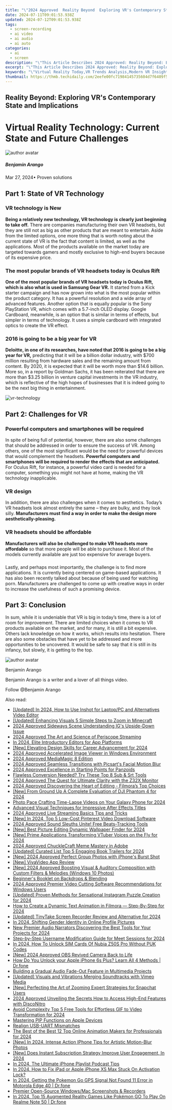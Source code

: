 ```yaml
---
title: "\"2024 Approved  Reality Beyond  Exploring VR's Contemporary State and Implications\""
date: 2024-07-11T09:01:53.938Z
updated: 2024-07-12T09:01:53.938Z
tags: 
  - screen-recording
  - ai video
  - ai audio
  - ai auto
categories: 
  - ai
  - screen
description: "\"This Article Describes 2024 Approved: Reality Beyond: Exploring VR's Contemporary State and Implications\""
excerpt: "\"This Article Describes 2024 Approved: Reality Beyond: Exploring VR's Contemporary State and Implications\""
keywords: "\"Virtual Reality Today,VR Trends Analysis,Modern VR Insights,Real-World VR Effects,VR Technology Now,Current VR Landscape,Impact of VR Today\""
thumbnail: https://thmb.techidaily.com/2eefe00fc71984145735604d7f6409f58eabe8499747b0b476c4253bd9b978c9.jpg
---
```


## Reality Beyond: Exploring VR's Contemporary State and Implications

# Virtual Reality Technology: Current State and Future Challenges

![author avatar](https://images.wondershare.com/filmora/article-images/benjamin-arango-author.jpg)

##### Benjamin Arango

 Mar 27, 2024• Proven solutions

## Part 1: State of VR Technology

### VR technology is New

**Being a relatively new technology, VR technology is clearly just beginning to take off.** There are companies manufacturing their own VR headsets, but they are still not as big as other products that are meant to entertain. Aside from the limited options, one more thing that is worth noting about the current state of VR is the fact that content is limited, as well as the applications. Most of the products available on the market today are targeted towards gamers and mostly exclusive to high-end buyers because of its expensive price.

### The most popular brands of VR headsets today is Oculus Rift

**One of the most popular brands of VR headsets today is Oculus Rift, which is also what is used in Samsung Gear VR.** It started from a Kick starter campaign and has now grown into what is the most popular within the product category. It has a powerful resolution and a wide array of advanced features. Another option that is equally popular is the Sony PlayStation VR, which comes with a 5.7-inch OLED display. Google Cardboard, meanwhile, is an option that is similar in terms of effects, but simpler in terms of technology. It uses a simple cardboard with integrated optics to create the VR effect.

### 2016 is going to be a big year for VR

**Deloitte, in one of its researches, have noted that 2016 is going to be a big year for VR,** predicting that it will be a billion dollar industry, with $700 million resulting from hardware sales and the remaining amount from content. By 2020, it is expected that it will be worth more than $14.6 billion. More so, in a report by Goldman Sachs, it has been reiterated that there are more than $3.25 billion in venture capital investments in the VR industry, which is reflective of the high hopes of businesses that it is indeed going to be the next big thing in entertainment.

![vr-technology
]( https://images.wondershare.com/filmora/resource/vr-technology.jpg
 )

## Part 2: Challenges for VR

### Powerful computers and smartphones will be required

 In spite of being full of potential, however, there are also some challenges that should be addressed in order to ensure the success of VR. Among others, one of the most significant would be the need for powerful devices that would complement the headsets. **Powerful computers and smartphones will be required to render the effects that are anticipated.** For Oculus Rift, for instance, a powerful video card is needed for a computer, something you might not have at home, making the VR technology inapplicable.

### VR design

 In addition, there are also challenges when it comes to aesthetics. Today’s VR headsets look almost entirely the same – they are bulky, and they look silly. **Manufacturers must find a way in order to make the design more aesthetically-pleasing.**

### VR headsets should be affordable

**Manufacturers will also be challenged to make VR headsets more affordable** so that more people will be able to purchase it. Most of the models currently available are just too expensive for average buyers.

###

 Lastly, and perhaps most importantly, the challenge is to find more applications. It is currently being centered on game-based applications. It has also been recently talked about because of being used for watching porn. Manufacturers are challenged to come up with creative ways in order to increase the usefulness of such a promising device.

## Part 3: Conclusion

 In sum, while it is undeniable that VR is big in today’s time, there is a lot of room for improvement. There are limited choices when it comes to VR products available on the market, and for many, it is still a bit expensive. Others lack knowledge on how it works, which results into hesitation. There are also some obstacles that have yet to be addressed and more opportunities to be uncovered. It would be safe to say that it is still in its infancy, but slowly, it is getting to the top.

![author avatar](https://images.wondershare.com/filmora/article-images/benjamin-arango-author.jpg)

Benjamin Arango

Benjamin Arango is a writer and a lover of all things video.

Follow @Benjamin Arango


<ins class="adsbygoogle"
     style="display:block"
     data-ad-format="autorelaxed"
     data-ad-client="ca-pub-7571918770474297"
     data-ad-slot="1223367746"></ins>



<ins class="adsbygoogle"
     style="display:block"
     data-ad-client="ca-pub-7571918770474297"
     data-ad-slot="8358498916"
     data-ad-format="auto"
     data-full-width-responsive="true"></ins>




<span class="atpl-alsoreadstyle">Also read:</span>
<div><ul>
<li><a href="https://article-helps.techidaily.com/updated-in-2024-how-to-use-inshot-for-laptoppc-and-alternatives-video-editor/"><u>[Updated] In 2024, How to Use Inshot for Laptop/PC and Alternatives Video Editor</u></a></li>
<li><a href="https://article-helps.techidaily.com/updated-enhancing-visuals-5-simple-steps-to-zoom-in-minecraft/"><u>[Updated] Enhancing Visuals  5 Simple Steps to Zoom in Minecraft</u></a></li>
<li><a href="https://article-helps.techidaily.com/2024-approved-sideways-scene-understanding-igs-upside-down-issue/"><u>2024 Approved  Sideways Scene  Understanding IG's Upside-Down Issue</u></a></li>
<li><a href="https://article-helps.techidaily.com/2024-approved-the-art-and-science-of-periscope-streaming/"><u>2024 Approved  The Art and Science of Periscope Streaming</u></a></li>
<li><a href="https://article-helps.techidaily.com/in-2024-elite-introductory-editors-for-app-platforms/"><u>In 2024, Elite Introductory Editors for App Platforms</u></a></li>
<li><a href="https://article-helps.techidaily.com/new-elevating-design-skills-for-career-advancement-for-2024/"><u>[New] Elevating Design Skills for Career Advancement for 2024</u></a></li>
<li><a href="https://article-helps.techidaily.com/2024-approved-accelerated-image-viewer-in-windows-environment/"><u>2024 Approved  Accelerated Image Viewer in Windows Environment</u></a></li>
<li><a href="https://article-helps.techidaily.com/2024-approved-mediamagic-8-edition/"><u>2024 Approved  MediaMagic 8 Edition</u></a></li>
<li><a href="https://article-helps.techidaily.com/2024-approved-seamless-transitions-with-picsarts-facial-motion-blur/"><u>2024 Approved  Seamless Transitions with Picsart's Facial Motion Blur</u></a></li>
<li><a href="https://article-helps.techidaily.com/2024-approved-excellence-in-starting-points-for-panzoids/"><u>2024 Approved  Excellence in Starting Points for Panzoids</u></a></li>
<li><a href="https://article-helps.techidaily.com/flawless-conversion-needed-try-these-top-8-sub-and-srt-tools/"><u>Flawless Conversion Needed? Try These Top 8 Sub & Srt Tools</u></a></li>
<li><a href="https://article-helps.techidaily.com/2024-approved-the-quest-for-ultimate-clarity-with-the-z32x-monitor/"><u>2024 Approved  The Quest for Ultimate Clarity with the Z32X Monitor</u></a></li>
<li><a href="https://article-helps.techidaily.com/2024-approved-discovering-the-heart-of-editing-filmoras-top-choices/"><u>2024 Approved  Discovering the Heart of Editing - Filmora’s Top Choices</u></a></li>
<li><a href="https://article-helps.techidaily.com/new-from-ground-up-a-complete-evaluation-of-dji-phantom-4-for-2024/"><u>[New] From Ground Up  A Complete Evaluation of DJI Phantom 4 for 2024</u></a></li>
<li><a href="https://article-helps.techidaily.com/photo-pace-crafting-time-lapse-videos-on-your-galaxy-phone-for-2024/"><u>Photo Pace  Crafting Time-Lapse Videos on Your Galaxy Phone for 2024</u></a></li>
<li><a href="https://article-helps.techidaily.com/advanced-visual-techniques-for-impressive-after-effects-titles/"><u>Advanced Visual Techniques for Impressive After Effects Titles</u></a></li>
<li><a href="https://article-helps.techidaily.com/2024-approved-live-streaming-basics-tips-and-tricks/"><u>2024 Approved  Live Streaming Basics  Tips and Tricks</u></a></li>
<li><a href="https://article-helps.techidaily.com/new-in-2024-top-5-low-cost-pinterest-video-download-software/"><u>[New] In 2024, Top 5 Low-Cost Pinterest Video Download Software</u></a></li>
<li><a href="https://article-helps.techidaily.com/2024-approved-sound-sleuths-unite-free-beats-tracking-tools/"><u>2024 Approved  Sound Sleuths Unite! Free Beats-Tracking Tools</u></a></li>
<li><a href="https://article-helps.techidaily.com/new-best-picture-editing-dynamic-wallpaper-finder-for-2024/"><u>[New] Best Picture Editing  Dynamic Wallpaper Finder for 2024</u></a></li>
<li><a href="https://article-helps.techidaily.com/new-prime-applications-transforming-vtuber-voices-on-the-fly-for-2024/"><u>[New] Prime Applications Transforming VTuber Voices on the Fly for 2024</u></a></li>
<li><a href="https://article-helps.techidaily.com/2024-approved-chucklecraft-meme-mastery-in-adobe/"><u>2024 Approved  ChuckleCraft  Meme Mastery in Adobe</u></a></li>
<li><a href="https://article-helps.techidaily.com/updated-curated-list-top-5-engaging-book-trailers-for-2024/"><u>[Updated] Curated List  Top 5 Engaging Book Trailers for 2024</u></a></li>
<li><a href="https://article-helps.techidaily.com/new-2024-approved-perfect-group-photos-with-iphones-burst-shot/"><u>[New] 2024 Approved  Perfect Group Photos with iPhone's Burst Shot</u></a></li>
<li><a href="https://article-helps.techidaily.com/new-vivavideo-app-review/"><u>[New] VivaVideo App Review</u></a></li>
<li><a href="https://article-helps.techidaily.com/new-2024-approved-boosting-visual-and-auditory-composition-with-custom-filters-and-melodies-windows-10-photos/"><u>[New] 2024 Approved  Boosting Visual & Auditory Composition with Custom Filters & Melodies (Windows 10 Photos)</u></a></li>
<li><a href="https://article-helps.techidaily.com/beginners-booklet-on-backdrops-and-blending/"><u>Beginner's Booklet on Backdrops & Blending</u></a></li>
<li><a href="https://article-helps.techidaily.com/2024-approved-premier-video-cutting-software-recommendations-for-windows-users/"><u>2024 Approved  Premier Video Cutting Software Recommendations for Windows Users</u></a></li>
<li><a href="https://instagram-video-recordings.techidaily.com/updated-proven-methods-for-sensational-instagram-puzzle-creation-for-2024/"><u>[Updated] Proven Methods for Sensational Instagram Puzzle Creation for 2024</u></a></li>
<li><a href="https://ai-editing-video.techidaily.com/how-to-create-a-dynamic-text-animation-in-filmora-step-by-step-for-2024/"><u>How to Create a Dynamic Text Animation in Filmora — Step-By-Step for 2024</u></a></li>
<li><a href="https://remote-screen-capture.techidaily.com/updated-tinytake-screen-recorder-review-and-alternative-for-2024/"><u>[Updated] TinyTake Screen Recorder Review and Alternative for 2024</u></a></li>
<li><a href="https://instagram-video-files.techidaily.com/in-2024-shifting-gender-identity-in-online-profile-pictures/"><u>In 2024, Shifting Gender Identity in Online Profile Pictures</u></a></li>
<li><a href="https://audio-shaping.techidaily.com/new-premier-audio-narrators-discovering-the-best-tools-for-your-projects-for-2024/"><u>New Premier Audio Narrators Discovering the Best Tools for Your Projects for 2024</u></a></li>
<li><a href="https://on-screen-recording.techidaily.com/step-by-step-username-modification-guide-for-meet-sessions-for-2024/"><u>Step-by-Step Username Modification Guide for Meet Sessions for 2024</u></a></li>
<li><a href="https://sim-unlock.techidaily.com/in-2024-how-to-unlock-sim-cards-of-nubia-z50s-pro-without-puk-codes-by-drfone-android/"><u>In 2024, How To Unlock SIM Cards Of Nubia Z50S Pro Without PUK Codes</u></a></li>
<li><a href="https://screen-recording.techidaily.com/new-2024-approved-obs-revived-camera-back-to-life/"><u>[New] 2024 Approved  OBS Revived  Camera Back to Life</u></a></li>
<li><a href="https://iphone-unlock.techidaily.com/how-do-you-unlock-your-apple-iphone-6s-plus-learn-all-4-methods-drfone-by-drfone-ios/"><u>How Do You Unlock your Apple iPhone 6s Plus? Learn All 4 Methods | Dr.fone</u></a></li>
<li><a href="https://audio-shaping.techidaily.com/building-a-gradual-audio-fade-out-feature-in-multimedia-projects/"><u>Building a Gradual Audio Fade-Out Feature in Multimedia Projects</u></a></li>
<li><a href="https://vimeo-videos.techidaily.com/updated-visuals-and-vibrations-merging-soundtracks-with-vimeo-media/"><u>[Updated] Visuals and Vibrations  Merging Soundtracks with Vimeo Media</u></a></li>
<li><a href="https://extra-approaches.techidaily.com/new-perfecting-the-art-of-zooming-expert-strategies-for-snapchat-users/"><u>[New] Perfecting the Art of Zooming  Expert Strategies for Snapchat Users</u></a></li>
<li><a href="https://discord-videos.techidaily.com/2024-approved-unveiling-the-secrets-how-to-access-high-end-features-with-disconitro/"><u>2024 Approved  Unveiling the Secrets  How to Access High-End Features with DiscoNitro</u></a></li>
<li><a href="https://extra-tips.techidaily.com/avoid-complexity-top-5-free-tools-for-effortless-gif-to-video-transformation-for-2024/"><u>Avoid Complexity  Top 5 Free Tools for Effortless GIF to Video Transformation for 2024</u></a></li>
<li><a href="https://extra-resources.techidaily.com/mastering-pip-functions-on-apple-devices/"><u>Mastering PIP Functions on Apple Devices</u></a></li>
<li><a href="https://driver-install.techidaily.com/realign-usb-uart-mismatches/"><u>Realign USB-UART Mismatches</u></a></li>
<li><a href="https://video-creation-software.techidaily.com/the-best-of-the-best-12-top-online-animation-makers-for-professionals-for-2024/"><u>The Best of the Best 12 Top Online Animation Makers for Professionals for 2024</u></a></li>
<li><a href="https://fox-boxes.techidaily.com/new-in-2024-intense-action-iphone-tips-for-artistic-motion-blur-photos/"><u>[New] In 2024, Intense Action  IPhone Tips for Artistic Motion-Blur Photos</u></a></li>
<li><a href="https://facebook-video-share.techidaily.com/new-does-instant-subscription-strategy-improve-user-engagement-in-2024/"><u>[New] Does Instant Subscription Strategy Improve User Engagement, In 2024</u></a></li>
<li><a href="https://fox-helps.techidaily.com/in-2024-the-ultimate-iphone-playlist-podcast-tips/"><u>In 2024, The Ultimate iPhone Playlist  Podcast Tips</u></a></li>
<li><a href="https://activate-lock.techidaily.com/in-2024-how-to-fix-ipad-or-apple-iphone-xs-max-stuck-on-activation-lock-by-drfone-ios/"><u>In 2024, How to Fix iPad or Apple iPhone XS Max Stuck On Activation Lock?</u></a></li>
<li><a href="https://android-location.techidaily.com/in-2024-getting-the-pokemon-go-gps-signal-not-found-11-error-in-motorola-edge-40-drfone-by-drfone-virtual/"><u>In 2024, Getting the Pokemon Go GPS Signal Not Found 11 Error in Motorola Edge 40 | Dr.fone</u></a></li>
<li><a href="https://on-screen-recording.techidaily.com/premier-open-source-windowsmac-screenshots-and-recorders/"><u>Premier Open-Source Windows/Mac Screenshots & Recorders</u></a></li>
<li><a href="https://pokemon-go-android.techidaily.com/in-2024-top-15-augmented-reality-games-like-pokemon-go-to-play-on-realme-note-50-drfone-by-drfone-virtual-android/"><u>In 2024, Top 15 Augmented Reality Games Like Pokémon GO To Play On Realme Note 50 | Dr.fone</u></a></li>
</ul></div>
